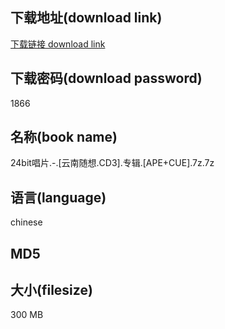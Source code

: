 ## 下载地址(download link)
[下载链接 download link](https://voluble-croquembouche-d321dc.netlify.app/?s=24bit%E5%94%B1%E7%89%87.-.%5B%E4%BA%91%E5%8D%97%E9%9A%8F%E6%83%B3.CD3%5D.%E4%B8%93%E8%BE%91.%5BAPE%2BCUE%5D.7z)

## 下载密码(download password)
1866

## 名称(book name)
24bit唱片.-.[云南随想.CD3].专辑.[APE+CUE].7z.7z

## 语言(language)
chinese

## MD5


## 大小(filesize)
300 MB
